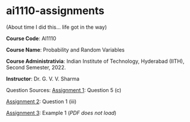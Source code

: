 # ai1110-assignments
(About time I did this... life got in the way)

**Course Code**: AI1110

**Course Name**: Probability and Random Variables

**Course Administrativia**: Indian Institute of Technology, Hyderabad (IITH), Second Semester, 2022.

**Instructor**: Dr. G. V. V. Sharma

Question Sources:
[Assignment 1](https://github.com/gadepall/papers/blob/master/icse/math/10/2018/511%20MAT%20-%202018.pdf): Question 5 (c)

[Assignment 2](https://github.com/gadepall/papers/blob/master/icse/math/12/2018/860%20MATHEMATICS%20QP.pdf): Question 1 (iii)

[Assignment 3](https://github.com/gadepall/ncert-textbooks/blob/main/math/9/iemh114.pdf): Example 1 (_PDF does not load_)
